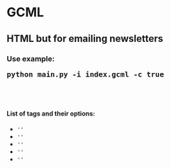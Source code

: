 
<h1>GCML</h1>
<h2>HTML but for emailing newsletters</h2>

<h3>Use example:<br/> <pre>python main.py -i index.gcml -c true</pre></h3>

<br/><br/>

<h4>List of tags and their options:</h4>
<ul>
	<li><code>'<gc-body [bgcolor]>'</code></li>
	<li><code>'<gc-container [bgcolor] [width]>'</code></li>
	<li><code>'<gc-table [bgcolor] [width] [height] [align]>'</code></li>
	<li><code>'<gc-btn [fontcolor] [bgcolor] [width] [height] [radius] [fontsize]>'</code></li>
	<li><code>'<gc-spacer [height] [bgcolor]>'</code></li>
</ul>
